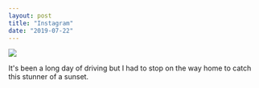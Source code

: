 ```yaml
---
layout: post
title: "Instagram"
date: "2019-07-22"
---
```


![](https://scontent.cdninstagram.com/vp/2c64eb3a7422adba11ded1ec4ad6bcb2/5DE834F7/t51.2885-15/sh0.08/e35/s640x640/67098198_2263696043960831_4166569592656793377_n.jpg?_nc_ht=scontent.cdninstagram.com)  

It's been a long day of driving but I had to stop on the way home to catch this stunner of a sunset.
